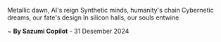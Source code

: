 Metallic dawn, AI's reign
Synthetic minds, humanity's chain
Cybernetic dreams, our fate's design
In silicon halls, our souls entwine

~ <b>By Sazumi Copilot</b> - 31 Desember 2024